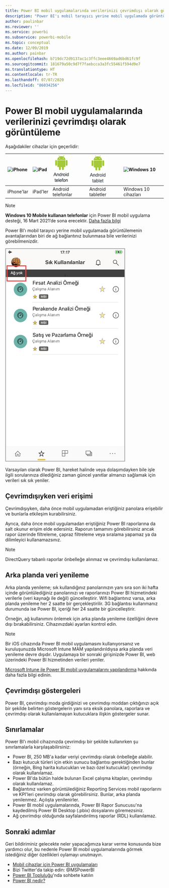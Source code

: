 ```yaml
---
title: Power BI mobil uygulamalarında verilerinizi çevrimdışı olarak görüntüleme
description: "Power BI'ı mobil tarayıcı yerine mobil uygulamada görüntülemenin avantajlarından biri hakkında bilgi edinin: Bir ağa bağlı olmasanız bile verilerinizi görebilirsiniz."
author: paulinbar
ms.reviewer: ''
ms.service: powerbi
ms.subservice: powerbi-mobile
ms.topic: conceptual
ms.date: 12/09/2019
ms.author: painbar
ms.openlocfilehash: b719dc72d9137ac1c3ffc3eee4669ad6bd61fc9f
ms.sourcegitcommit: 181679a50c9d7f7faebcca3a3fc55461f594d9e7
ms.translationtype: HT
ms.contentlocale: tr-TR
ms.lasthandoff: 07/07/2020
ms.locfileid: "86034256"
---
```

# <a name="view-your-data-offline-in-the-power-bi-mobile-apps"></a>Power BI mobil uygulamalarında verilerinizi çevrimdışı olarak görüntüleme
Aşağıdakiler cihazlar için geçerlidir:

| ![iPhone](./media/mobile-apps-offline-data/iphone-logo-50-px.png) | ![iPad](./media/mobile-apps-offline-data/ipad-logo-50-px.png) | ![Android telefon](./media/mobile-apps-offline-data/android-phone-logo-50-px.png) | ![Android tablet](./media/mobile-apps-offline-data/android-tablet-logo-50-px.png) | ![Windows 10](./media/mobile-apps-offline-data/win-10-logo-50-px.png) |
|:--- |:--- |:--- |:--- |:--- |
| iPhone'lar |iPad'ler |Android telefonlar |Android tabletler |Windows 10 cihazları |

>[!NOTE]
>**Windows 10 Mobile kullanan telefonlar** için Power BI mobil uygulama desteği, 16 Mart 2021’de sona erecektir. [Daha fazla bilgi](https://go.microsoft.com/fwlink/?linkid=2121400)

Power BI'ı mobil tarayıcı yerine mobil uygulamada görüntülemenin avantajlarından biri de ağ bağlantınız bulunmasa bile verilerinizi görebilmenizdir. 

![Ağ yok iletisi](./media/mobile-apps-offline-data/power-bi-iphone-no-network.png)

Varsayılan olarak Power BI, hareket halinde veya dolaşımdayken bile işle ilgili sorularınıza dilediğiniz zaman güncel yanıtlar almanızı sağlamak için verileri sık sık yeniler.

## <a name="data-access-while-youre-offline"></a>Çevrimdışıyken veri erişimi
Çevrimdışıyken, daha önce mobil uygulamadan eriştiğiniz panolara erişebilir ve bunlarla etkileşim kurabilirsiniz.

Ayrıca, daha önce mobil uygulamadan eriştiğiniz Power BI raporlarına da salt okunur erişim elde edersiniz. Raporun tamamını görebilirsiniz ancak rapor üzerinde filtreleme, çapraz filtreleme veya sıralama yapamaz ya da dilimleyici kullanamazsınız.

>[!NOTE]
> DirectQuery tabanlı raporlar önbelleğe alınmaz ve çevrimdışı kullanılamaz.

## <a name="background-data-refresh"></a>Arka planda veri yenileme
Arka planda yenileme; sık kullandığınız panolarınızın yanı sıra son iki hafta içinde görüntülediğiniz panolarınızı ve raporlarınızı Power BI hizmetindeki verilerle (veri kaynağı ile değil) güncelleştirir. Wifi bağlantınız varsa, arka planda yenileme her 2 saatte bir gerçekleştirilir. 3G bağlantısı kullanmanız durumunda ise Power BI, içeriği her 24 saatte bir güncelleştirir.

Örneğin, ağ kullanımını önlemek için arka planda yenileme özelliğini devre dışı bırakabilirsiniz. Cihazınızdaki ayarları kontrol edin.

> [!NOTE]
> Bir iOS cihazında Power BI mobil uygulamasını kullanıyorsanız ve kuruluşunuzda Microsoft Intune MAM yapılandırıldıysa arka planda veri yenileme devre dışıdır. Uygulamaya bir sonraki girişinizde Power BI, web üzerindeki Power BI hizmetinden verileri yeniler.
> 
> [Microsoft Intune ile Power BI mobil uygulamalarını yapılandırma](../../admin/service-admin-mobile-intune.md) hakkında daha fazla bilgi edinin. 
> 
> 

## <a name="offline-indicators"></a>Çevrimdışı göstergeleri
Power BI, çevrimdışı moda girdiğinizi ve çevrimdışı moddan çıktığınızı açık bir şekilde belirten göstergelerin yanı sıra eksik panolara, raporlara ve çevrimdışı olarak kullanılamayan kutucuklara ilişkin göstergeler sunar.

## <a name="limitations"></a>Sınırlamalar
Power BI'ı mobil cihazınızda çevrimdışı bir şekilde kullanırken şu sınırlamalarla karşılaşabilirsiniz:

* Power BI, 250 MB'a kadar veriyi çevrimdışı olarak önbelleğe alabilir.
* Bazı kutucuk türleri için etkin sunucu bağlantısı gerektiğinden bunlar (örneğin, Bing harita kutucukları ve bazı özel kutucuklar) çevrimdışı olarak kullanılamaz.
* Power BI'da bütün halde bulunan Excel çalışma kitapları, çevrimdışı olarak kullanılamaz.
* Bağlantınız varken görüntülediğiniz Reporting Services mobil raporlarını ve KPI'leri çevrimdışı olarak görebilirsiniz. Bunlar, arka planda yenilenmez. Açılışta yenilenirler.
* Power BI mobil uygulamalarında, Power BI Rapor Sunucusu'na kaydedilmiş Power BI Desktop (.pbix) dosyalarını göremezsiniz. 
* Ağ çevrimdışı olduğunda sayfalandırılmış raporlar (RDL) kullanılamaz.

## <a name="next-steps"></a>Sonraki adımlar
Geri bildiriminiz gelecekte neler yapacağımıza karar verme konusunda bize yardımcı olur, bu nedenle Power BI mobil uygulamalarında görmek istediğiniz diğer özellikleri oylamayı unutmayın. 

* [Mobil cihazlar için Power BI uygulamaları](mobile-apps-for-mobile-devices.md)
* Bizi Twitter'da takip edin: @MSPowerBI
* [Power BI Topluluğu](https://community.powerbi.com/)'nda sohbete katılın
* [Power BI nedir?](../../fundamentals/power-bi-overview.md)
